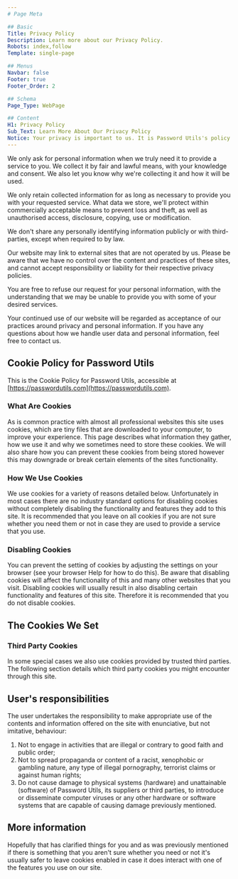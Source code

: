 ```yaml
---
# Page Meta

## Basic
Title: Privacy Policy
Description: Learn more about our Privacy Policy.
Robots: index,follow
Template: single-page

## Menus
Navbar: false
Footer: true
Footer_Order: 2

## Schema
Page_Type: WebPage

## Content
H1: Privacy Policy
Sub_Text: Learn More About Our Privacy Policy
Notice: Your privacy is important to us. It is Password Utils's policy to respect your privacy regarding any information we may collect from you across our website and other sites we own and operate.
---
```


<!-- Page Content -->

We only ask for personal information when we truly need it to provide a service to you. We collect it by fair and lawful means, with your knowledge and consent. We also let you know why we're collecting it and how it will be used.

We only retain collected information for as long as necessary to provide you with your requested service. What data we store, we'll protect within commercially acceptable means to prevent loss and theft, as well as unauthorised access, disclosure, copying, use or modification.

We don't share any personally identifying information publicly or with third-parties, except when required to by law.

Our website may link to external sites that are not operated by us. Please be aware that we have no control over the content and practices of these sites, and cannot accept responsibility or liability for their respective privacy policies.

You are free to refuse our request for your personal information, with the understanding that we may be unable to provide you with some of your desired services.

Your continued use of our website will be regarded as acceptance of our practices around privacy and personal information. If you have any questions about how we handle user data and personal information, feel free to contact us.

## Cookie Policy for Password Utils

This is the Cookie Policy for Password Utils, accessible at [https://passwordutils.com](https://passwordutils.com).

### What Are Cookies

As is common practice with almost all professional websites this site uses cookies, which are tiny files that are downloaded to your computer, to improve your experience. This page describes what information they gather, how we use it and why we sometimes need to store these cookies. We will also share how you can prevent these cookies from being stored however this may downgrade or break certain elements of the sites functionality.

### How We Use Cookies

We use cookies for a variety of reasons detailed below. Unfortunately in most cases there are no industry standard options for disabling cookies without completely disabling the functionality and features they add to this site. It is recommended that you leave on all cookies if you are not sure whether you need them or not in case they are used to provide a service that you use.

### Disabling Cookies

You can prevent the setting of cookies by adjusting the settings on your browser (see your browser Help for how to do this). Be aware that disabling cookies will affect the functionality of this and many other websites that you visit. Disabling cookies will usually result in also disabling certain functionality and features of this site. Therefore it is recommended that you do not disable cookies.

## The Cookies We Set

### Third Party Cookies

In some special cases we also use cookies provided by trusted third parties. The following section details which third party cookies you might encounter through this site.

## User's responsibilities

The user undertakes the responsibility to make appropriate use of the contents and information offered on the site with enunciative, but not imitative, behaviour:

1.  Not to engage in activities that are illegal or contrary to good faith and public order;
2.  Not to spread propaganda or content of a racist, xenophobic or gambling nature, any type of illegal pornography, terrorist claims or against human rights;
3.  Do not cause damage to physical systems (hardware) and unattainable (software) of Password Utils, its suppliers or third parties, to introduce or disseminate computer viruses or any other hardware or software systems that are capable of causing damage previously mentioned.

## More information

Hopefully that has clarified things for you and as was previously mentioned if there is something that you aren't sure whether you need or not it's usually safer to leave cookies enabled in case it does interact with one of the features you use on our site.
